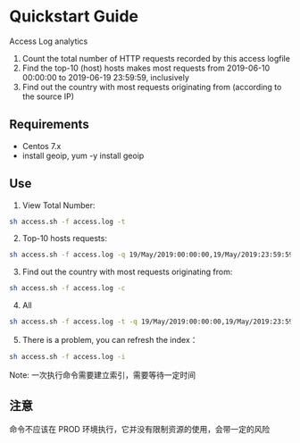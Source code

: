 # Quickstart Guide

Access Log analytics
1. Count the total number of HTTP requests recorded by this access logfile
2. Find the top-10 (host) hosts makes most requests from 2019-06-10 00:00:00 to
2019-06-19 23:59:59, inclusively
3. Find out the country with most requests originating from (according to the source
IP)

## Requirements
* Centos 7.x
* install geoip, yum -y install geoip

## Use

1. View Total Number:
``` bash
sh access.sh -f access.log -t
```

2. Top-10 hosts requests:
``` bash
sh access.sh -f access.log -q 19/May/2019:00:00:00,19/May/2019:23:59:59
```

3. Find out the country with most requests originating from:
``` bash
sh access.sh -f access.log -c
```
4. All
``` bash
sh access.sh -f access.log -t -q 19/May/2019:00:00:00,19/May/2019:23:59:59 -c
```

5. There is a problem, you can refresh the index：
``` bash
sh access.sh -f access.log -i
```

Note: 一次执行命令需要建立索引，需要等待一定时间
 
## 注意
命令不应该在 PROD 环境执行，它并没有限制资源的使用，会带一定的风险

